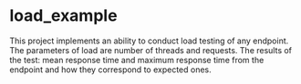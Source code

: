 # load_example
This project implements an ability to conduct load testing of any endpoint. 
The parameters of load are number of threads and requests. 
The results of the test: mean response time and maximum response time from the endpoint and how they
correspond to expected ones.
